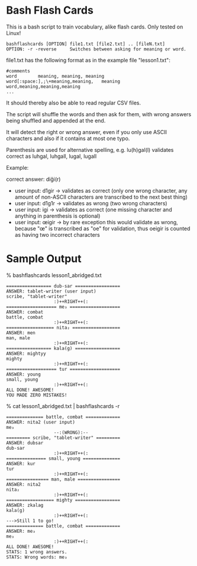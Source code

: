 Bash Flash Cards
================

This is a bash script to train vocabulary, alike flash cards. Only tested on Linux!

	bashflashcards [OPTION] file1.txt [file2.txt] .. [fileN.txt]  
	OPTION: -r -reverse		Switches between asking for meaning or word.  

file1.txt has the following format as in the example file "lesson1.txt":  

	#comments  
	word		meaning, meaning, meaning  
	word[:space:],;\+meaning,meaning,	meaning
	word,meaning,meaning,meaning
	...  

It should thereby also be able to read regular CSV files.

The script will shuffle the words and then ask for them, with wrong answers being shuffled and appended at the end.  

It will detect the right or wrong answer, even if you only use ASCII characters and also if it contains at most one typo. 

Parenthesis are used for alternative spelling, e.g. lu(h)gal(l) validates correct as luhgal, luhgall, lugal, lugall

Example:   

correct answer: diĝi(r)  
* user input: d1gir -> validates as correct (only one wrong character, any amount of non-ASCII characters are transcribed to the next best thing)  
* user input: d1g1r -> validates as wrong (two wrong characters)  
* user input: igi -> validates as correct (one missing character and anything in parenthesis is optional)  
* user input: œigir -> by rare exception this would validate as wrong, because "œ" is transcribed as "oe" for validation, thus oeigir is counted as having two incorrect characters

Sample Output
=============

 % bashflashcards lesson1_abridged.txt

	================= dub-sar =================
	ANSWER: tablet-writer (user input)
	scribe, "tablet-writer"
				      :)++RIGHT++(:
	=================== me₃ ===================
	ANSWER: combat
	battle, combat
				      :)++RIGHT++(:
	================== nita₂ ==================
	ANSWER: men 
	man, male
				      :)++RIGHT++(:
	================= kala(g) =================
	ANSWER: mightyy
	mighty
				      :)++RIGHT++(:
	=================== tur ===================
	ANSWER: young
	small, young
				      :)++RIGHT++(:
	ALL DONE! AWESOME!
	YOU MADE ZERO MISTAKES!

 % cat lesson1_abridged.txt | bashflashcards -r

	============== battle, combat =============
	ANSWER: nita2 (user input)
	me₃
				      --:(WRONG):--
	========= scribe, "tablet-writer" =========
	ANSWER: dubsar
	dub-sar
				      :)++RIGHT++(:
	=============== small, young ==============
	ANSWER: kur
	tur
				      :)++RIGHT++(:
	================ man, male ================
	ANSWER: nita2
	nita₂
				      :)++RIGHT++(:
	================== mighty =================
	ANSWER: zkalag
	kala(g)
				      :)++RIGHT++(:
	--->Still 1 to go!
	============== battle, combat =============
	ANSWER: me₃
	me₃
				      :)++RIGHT++(:
	ALL DONE! AWESOME!
	STATS: 1 wrong answers.
	STATS: Wrong words: me₃ 

